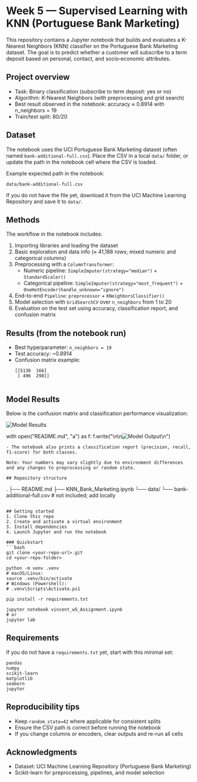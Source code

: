 # Week 5 — Supervised Learning with KNN (Portuguese Bank Marketing)

This repository contains a Jupyter notebook that builds and evaluates a K-Nearest Neighbors (KNN) classifier on the Portuguese Bank Marketing dataset. The goal is to predict whether a customer will subscribe to a term deposit based on personal, contact, and socio‑economic attributes.

## Project overview
- Task: Binary classification (subscribe to term deposit: yes or no)
- Algorithm: K-Nearest Neighbors (with preprocessing and grid search)
- Best result observed in the notebook: accuracy ≈ 0.8914 with n_neighbors = 19
- Train/test split: 80/20

## Dataset
The notebook uses the UCI Portuguese Bank Marketing dataset (often named `bank-additional-full.csv`). Place the CSV in a local `data/` folder, or update the path in the notebook cell where the CSV is loaded.

Example expected path in the notebook:
```
data/bank-additional-full.csv
```

If you do not have the file yet, download it from the UCI Machine Learning Repository and save it to `data/`.

## Methods
The workflow in the notebook includes:
1. Importing libraries and loading the dataset
2. Basic exploration and data info (≈ 41,188 rows; mixed numeric and categorical columns)
3. Preprocessing with a `ColumnTransformer`:
   - Numeric pipeline: `SimpleImputer(strategy="median")` + `StandardScaler()`
   - Categorical pipeline: `SimpleImputer(strategy="most_frequent")` + `OneHotEncoder(handle_unknown="ignore")`
4. End-to-end `Pipeline`: `preprocessor` + `KNeighborsClassifier()`
5. Model selection with `GridSearchCV` over `n_neighbors` from 1 to 20
6. Evaluation on the test set using accuracy, classification report, and confusion matrix

## Results (from the notebook run)
- Best hyperparameter: `n_neighbors = 19`
- Test accuracy: ~0.8914
- Confusion matrix example:
  ```
  [[5138  166]
   [ 496  298]]
   

## Model Results

Below is the confusion matrix and classification performance visualization:

![Model Results](images/output.png)

with open("README.md", "a") as f:
    f.write("\n\n![Model Output](images/output.png)\n")



  ```
- The notebook also prints a classification report (precision, recall, f1-score) for both classes.

Note: Your numbers may vary slightly due to environment differences and any changes to preprocessing or random state.

## Repository structure
```
.
├── README.md
├── KNN_Bank_Marketing.ipynb
└── data/
    └── bank-additional-full.csv   # not included; add locally
```

## Getting started
1. Clone this repo
2. Create and activate a virtual environment
3. Install dependencies
4. Launch Jupyter and run the notebook

### Quickstart
```bash
git clone <your-repo-url>.git
cd <your-repo-folder>

python -m venv .venv
# macOS/Linux:
source .venv/bin/activate
# Windows (Powershell):
# .venv\Scripts\Activate.ps1

pip install -r requirements.txt

jupyter notebook vincent_w5_Assignment.ipynb
# or
jupyter lab
```

## Requirements
If you do not have a `requirements.txt` yet, start with this minimal set:
```
pandas
numpy
scikit-learn
matplotlib
seaborn
jupyter
```

## Reproducibility tips
- Keep `random_state=42` where applicable for consistent splits
- Ensure the CSV path is correct before running the notebook
- If you change columns or encoders, clear outputs and re-run all cells

## Acknowledgments
- Dataset: UCI Machine Learning Repository (Portuguese Bank Marketing)
- Scikit-learn for preprocessing, pipelines, and model selection
